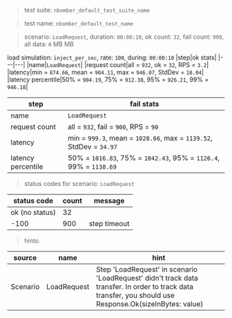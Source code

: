 > test suite: `nbomber_default_test_suite_name`

> test name: `nbomber_default_test_name`

> scenario: `LoadRequest`, duration: `00:00:10`, ok count: `32`, fail count: `900`, all data: `0` MB MB

load simulation: `inject_per_sec`, rate: `100`, during: `00:00:10`
|step|ok stats|
|---|---|
|name|`LoadRequest`|
|request count|all = `932`, ok = `32`, RPS = `3.2`|
|latency|min = `874.66`, mean = `904.11`, max = `946.07`, StdDev = `18.04`|
|latency percentile|50% = `904.19`, 75% = `912.38`, 95% = `926.21`, 99% = `946.18`|

|step|fail stats|
|---|---|
|name|`LoadRequest`|
|request count|all = `932`, fail = `900`, RPS = `90`|
|latency|min = `999.3`, mean = `1028.66`, max = `1139.52`, StdDev = `34.97`|
|latency percentile|50% = `1016.83`, 75% = `1042.43`, 95% = `1126.4`, 99% = `1138.69`|
> status codes for scenario: `LoadRequest`

|status code|count|message|
|---|---|---|
|ok (no status)|32||
|-100|900|step timeout|

> hints:

|source|name|hint|
|---|---|---|
|Scenario|LoadRequest|Step 'LoadRequest' in scenario 'LoadRequest' didn't track data transfer. In order to track data transfer, you should use Response.Ok(sizeInBytes: value)|

